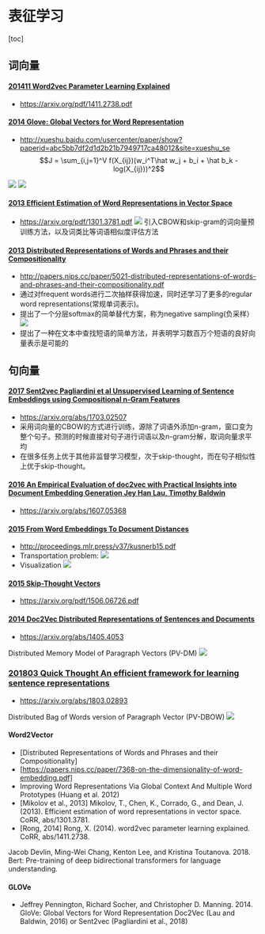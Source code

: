 # 表征学习

[toc]

## 词向量

#### [201411 Word2vec Parameter Learning Explained]()
- https://arxiv.org/pdf/1411.2738.pdf

#### [2014 Glove: Global Vectors for Word Representation](../resources/notes/d0001/w2v_2014_Glove__Global_Vectors_for_Word_Representation.md)
- http://xueshu.baidu.com/usercenter/paper/show?paperid=abc5bb7df2d1d2b21b7949717ca48012&site=xueshu_se
$$J = \sum_{i,j=1}^V f(X_{ij})(w_i^T\hat w_j + b_i + \hat b_k - log(X_{ij}))^2$$

![](../resources/images/d0001/03202190511206171905.png)
![](../resources/images/d0001/03202230511206162305.png)

#### [2013 Efficient Estimation of Word Representations in Vector Space](../resources/notes/d0001/w2v_2013_efficient_estimation_of_word_representations_in_vector_space.md)
- https://arxiv.org/pdf/1301.3781.pdf
![](../resources/images/d0001/291952431723112.png)
引入CBOW和skip-gram的词向量预训练方法，以及词类比等词语相似度评估方法

#### [2013 Distributed Representations of Words and Phrases and their Compositionality](../resources/notes/d0001/w2v_2013_distributed_representations_of_words_and_phrases_and_their_compositionality.md)
- http://papers.nips.cc/paper/5021-distributed-representations-of-words-and-phrases-and-their-compositionality.pdf
- 通过对frequent words进行二次抽样获得加速，同时还学习了更多的regular word representations(常规单词表示)。
- 提出了一个分层softmax的简单替代方案，称为negative sampling(负采样）
![](https://img-blog.csdnimg.cn/20190331153001669.png)
- 提出了一种在文本中查找短语的简单方法，并表明学习数百万个短语的良好向量表示是可能的


## 句向量
#### [2017 Sent2vec Pagliardini et al Unsupervised Learning of Sentence Embeddings using  Compositional n-Gram Features]()
- https://arxiv.org/abs/1703.02507
- 采用词向量的CBOW的方式进行训练，源除了词语外添加n-gram，窗口变为整个句子。预测的时候直接对句子进行词语以及n-gram分解，取词向量求平均
- 在很多任务上优于其他非监督学习模型，次于skip-thought，而在句子相似性上优于skip-thought。

#### [2016 An Empirical Evaluation of doc2vec with Practical Insights into Document Embedding Generation Jey Han Lau, Timothy Baldwin](../resources/notes/d0001/d2v_2016_an_empirical_evaluation_of_doc2vec_with_practical_insights_into_document_embedding_generation_jey_han_lau_timothy_baldwin.md)
- https://arxiv.org/abs/1607.05368

#### [2015 From Word Embeddings To Document Distances](../resources/notes/d0001/d2v_2015_From_Word_Embeddings_To_Document_Distances.md)
- http://proceedings.mlr.press/v37/kusnerb15.pdf
- Transportation problem: ![](../resources/images/d0001/03202390517206443905.png)
- Visualization
![](../resources/images/d0001/03202430517206464305.png)

#### [2015 Skip-Thought Vectors](https://arxiv.org/pdf/1506.06726) 
- https://arxiv.org/pdf/1506.06726.pdf

####  [2014 Doc2Vec Distributed Representations of Sentences and Documents](../resources/notes/d0001/d2v_2014_distributed_representations_of_sentences_and_documents.md)
- https://arxiv.org/abs/1405.4053

Distributed Memory Model of Paragraph Vectors (PV-DM)
![](../resources/images/d0001/511952501923112.png)

### [201803 Quick Thought An efficient framework for learning sentence representations](../resources/notes/d0001/d2v_201803_quick_thought.md)
- https://arxiv.org/abs/1803.02893

Distributed Bag of Words version of Paragraph Vector (PV-DBOW)
![](../resources/images/d0001/091952082023112.png)

#### Word2Vector
- [Distributed Representations of Words and Phrases and their Compositionality]
- [https://papers.nips.cc/paper/7368-on-the-dimensionality-of-word-embedding.pdf]
- Improving Word Representations Via Global Context And Multiple Word Prototypes (Huang et al. 2012)
- [Mikolov et al., 2013] Mikolov, T., Chen, K., Corrado, G., and Dean, J. (2013). Efficient estimation of word representations in vector space. CoRR, abs/1301.3781.
- [Rong, 2014] Rong, X. (2014). word2vec parameter learning explained. CoRR, abs/1411.2738.

Jacob Devlin, Ming-Wei Chang, Kenton Lee, and
Kristina Toutanova. 2018. Bert: Pre-training of deep
bidirectional transformers for language understanding.

#### GLOVe
- Jeffrey Pennington, Richard Socher,
and Christopher D. Manning. 2014.
GloVe: Global Vectors for Word Representation
Doc2Vec (Lau and Baldwin, 2016) or Sent2vec (Pagliardini et al., 2018)
